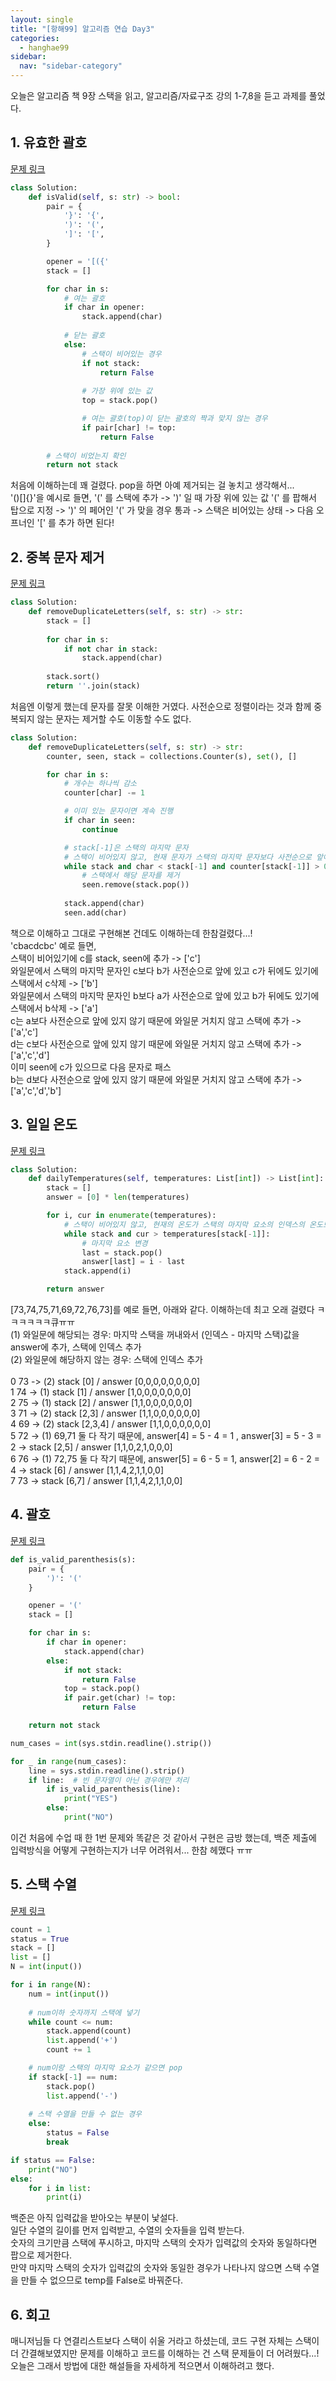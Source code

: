 ```yaml
---
layout: single
title: "[항해99] 알고리즘 연습 Day3"
categories:
  - hanghae99
sidebar:
  nav: "sidebar-category"
---
```


오늘은 알고리즘 책 9장 스택을 읽고, 알고리즘/자료구조 강의 1-7,8을 듣고 과제를 풀었다.

## 1. 유효한 괄호

[문제 링크](https://leetcode.com/problems/valid-parentheses)
``` python
class Solution:
    def isValid(self, s: str) -> bool:
        pair = {
            '}': '{',
            ')': '(',
            ']': '[',
        }

        opener = '[({'
        stack = []

        for char in s:
            # 여는 괄호 
            if char in opener:
                stack.append(char)
            
            # 닫는 괄호
            else:
                # 스택이 비어있는 경우
                if not stack:
                    return False
                
                # 가장 위에 있는 값
                top = stack.pop()

                # 여는 괄호(top)이 닫는 괄호의 짝과 맞지 않는 경우
                if pair[char] != top:
                    return False
        
        # 스택이 비었는지 확인
        return not stack
```
처음에 이해하는데 꽤 걸렸다. pop을 하면 아예 제거되는 걸 놓치고 생각해서...<br />
'()[]{}'을 예시로 들면, '(' 를 스택에 추가 -> ')' 일 때 가장 위에 있는 값 '(' 를 팝해서 탑으로 지정 -> ')' 의 페어인 '(' 가 맞을 경우 통과 -> 스택은 비어있는 상태 -> 다음 오프너인 '[' 를 추가 하면 된다!

## 2. 중복 문자 제거

[문제 링크](https://leetcode.com/problems/remove-duplicate-letters)
``` python
class Solution:
    def removeDuplicateLetters(self, s: str) -> str:
        stack = []
        
        for char in s:
            if not char in stack:
                stack.append(char)
        
        stack.sort()
        return ''.join(stack)
```
처음엔 이렇게 했는데 문자를 잘못 이해한 거였다. 사전순으로 정렬이라는 것과 함께 중복되지 않는 문자는 제거할 수도 이동할 수도 없다.
``` python
class Solution:
    def removeDuplicateLetters(self, s: str) -> str:
        counter, seen, stack = collections.Counter(s), set(), []

        for char in s:
            # 개수는 하나씩 감소
            counter[char] -= 1

            # 이미 있는 문자이면 계속 진행
            if char in seen:
                continue

            # stack[-1]은 스택의 마지막 문자
            # 스택이 비어있지 않고, 현재 문자가 스택의 마지막 문자보다 사전순으로 앞에 있고, 스택의 마지막 문자가 뒤에 또 있다면
            while stack and char < stack[-1] and counter[stack[-1]] > 0:
                # 스택에서 해당 문자를 제거
                seen.remove(stack.pop())
            
            stack.append(char)
            seen.add(char)
```
책으로 이해하고 그대로 구현해본 건데도 이해하는데 한참걸렸다...!<br />
'cbacdcbc' 예로 들면, <br />
스택이 비어있기에 c를 stack, seen에 추가 -> ['c']<br />
와일문에서 스택의 마지막 문자인 c보다 b가 사전순으로 앞에 있고 c가 뒤에도 있기에 스택에서 c삭제 -> ['b']<br />
와일문에서 스택의 마지막 문자인 b보다 a가 사전순으로 앞에 있고 b가 뒤에도 있기에 스택에서 b삭제 -> ['a']<br />
c는 a보다 사전순으로 앞에 있지 않기 때문에 와일문 거치지 않고 스택에 추가 -> ['a','c']<br />
d는 c보다 사전순으로 앞에 있지 않기 때문에 와일문 거치지 않고 스택에 추가 -> ['a','c','d']<br />
이미 seen에 c가 있으므로 다음 문자로 패스<br />
b는 d보다 사전순으로 앞에 있지 않기 때문에 와일문 거치지 않고 스택에 추가 -> ['a','c','d','b']

## 3. 일일 온도

[문제 링크](https://leetcode.com/problems/daily-temperatures)
``` python
class Solution:
    def dailyTemperatures(self, temperatures: List[int]) -> List[int]:
        stack = []
        answer = [0] * len(temperatures)

        for i, cur in enumerate(temperatures):
            # 스택이 비어있지 않고, 현재의 온도가 스택의 마지막 요소의 인덱스의 온도보다 큰 경우
            while stack and cur > temperatures[stack[-1]]:
                # 마지막 요소 변경
                last = stack.pop()
                answer[last] = i - last          
            stack.append(i)

        return answer
```
[73,74,75,71,69,72,76,73]를 예로 들면, 아래와 같다. 이해하는데 최고 오래 걸렸다 ㅋㅋㅋㅋㅋㅋ큐ㅠㅠ<br />
(1) 와일문에 해당되는 경우: 마지막 스택을 꺼내와서 (인덱스 - 마지막 스택)값을 answer에 추가, 스택에 인덱스 추가<br />
(2) 와일문에 해당하지 않는 경우: 스택에 인덱스 추가
<br />
<br />
0 73 -> (2) stack [0] / answer [0,0,0,0,0,0,0,0]<br />
1 74 -> (1) stack [1] / answer [1,0,0,0,0,0,0,0]<br />
2 75 -> (1) stack [2] / answer [1,1,0,0,0,0,0,0]<br />
3 71 -> (2) stack [2,3] / answer [1,1,0,0,0,0,0,0]<br />
4 69 -> (2) stack [2,3,4] / answer [1,1,0,0,0,0,0,0]<br />
5 72 -> (1) 69,71 둘 다 작기 때문에, answer[4] = 5 - 4 = 1 , answer[3] = 5 - 3 = 2 ->  stack [2,5] / answer [1,1,0,2,1,0,0,0]<br />
6 76 -> (1) 72,75 둘 다 작기 때문에, answer[5] = 6 - 5 = 1, answer[2] = 6 - 2 = 4 -> stack [6] / answer [1,1,4,2,1,1,0,0]<br />
7 73 -> stack [6,7] / answer [1,1,4,2,1,1,0,0]

## 4. 괄호

[문제 링크](https://www.acmicpc.net/problem/9012)
``` python
def is_valid_parenthesis(s):
    pair = {
        ')': '('
    }

    opener = '('
    stack = []

    for char in s:
        if char in opener:
            stack.append(char)
        else:
            if not stack:
                return False
            top = stack.pop()
            if pair.get(char) != top:
                return False

    return not stack

num_cases = int(sys.stdin.readline().strip())

for _ in range(num_cases):
    line = sys.stdin.readline().strip()
    if line:  # 빈 문자열이 아닌 경우에만 처리
        if is_valid_parenthesis(line):
            print("YES")
        else:
            print("NO")
```
이건 처음에 수업 때 한 1번 문제와 똑같은 것 같아서 구현은 금방 했는데, 백준 제출에 입력방식을 어떻게 구현하는지가 너무 어려워서... 한참 헤맸다 ㅠㅠ 

## 5. 스택 수열

[문제 링크](https://www.acmicpc.net/problem/1874)
``` python
count = 1
status = True
stack = []
list = []
N = int(input())

for i in range(N):
    num = int(input())
    
    # num이하 숫자까지 스택에 넣기
    while count <= num:
        stack.append(count)
        list.append('+')
        count += 1

    # num이랑 스택의 마지막 요소가 같으면 pop
    if stack[-1] == num:
        stack.pop()
        list.append('-')
      
    # 스택 수열을 만들 수 없는 경우
    else:
        status = False
        break

if status == False:
    print("NO")
else:
    for i in list:
        print(i)
```
백준은 아직 입력값을 받아오는 부분이 낯설다.<br />
일단 수열의 길이를 먼저 입력받고, 수열의 숫자들을 입력 받는다.<br />
숫자의 크기만큼 스택에 푸시하고, 마지막 스택의 숫자가 입력값의 숫자와 동일하다면 팝으로 제거한다.<br />
만약 마지막 스택의 숫자가 입력값의 숫자와 동일한 경우가 나타나지 않으면 스택 수열을 만들 수 없으므로 temp를 False로 바꿔준다.

## 6. 회고

매니저님들 다 연결리스트보다 스택이 쉬울 거라고 하셨는데, 코드 구현 자체는 스택이 더 간결해보였지만 문제를 이해하고 코드를 이해하는 건 스택 문제들이 더 어려웠다...!<br />
오늘은 그래서 방법에 대한 해설들을 자세하게 적으면서 이해하려고 했다. 